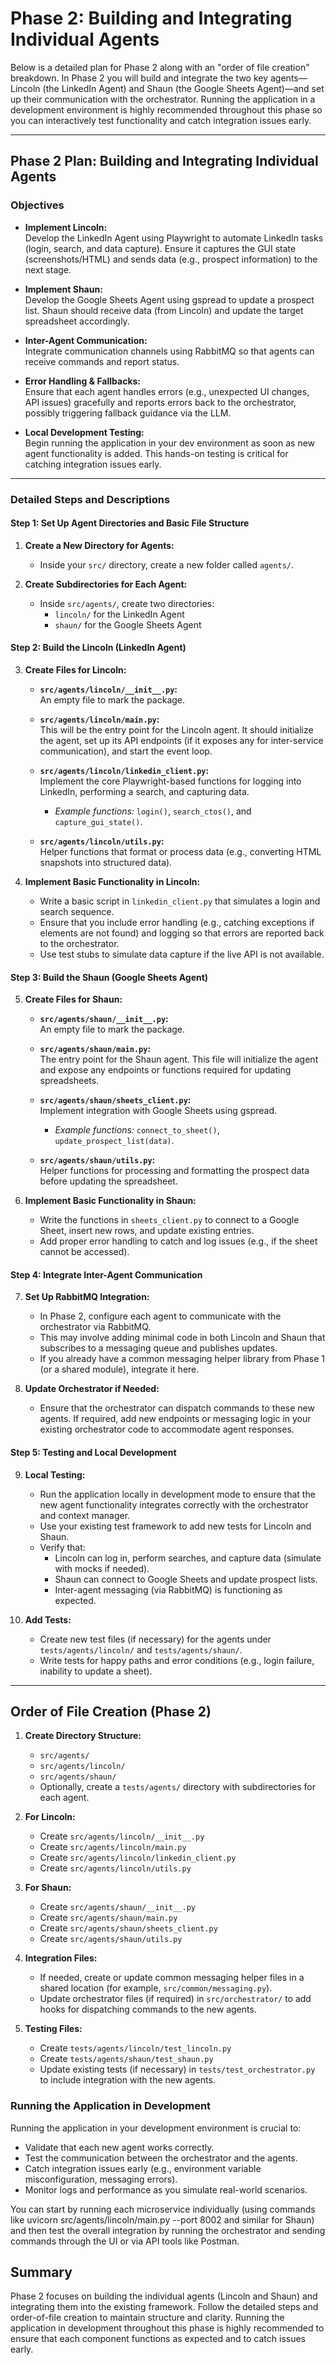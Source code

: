 # Phase 2: Building and Integrating Individual Agents

Below is a detailed plan for Phase 2 along with an "order of file creation" breakdown. In Phase 2 you will build and integrate the two key agents—Lincoln (the LinkedIn Agent) and Shaun (the Google Sheets Agent)—and set up their communication with the orchestrator. Running the application in a development environment is highly recommended throughout this phase so you can interactively test functionality and catch integration issues early.

---

## Phase 2 Plan: Building and Integrating Individual Agents

### Objectives
- **Implement Lincoln:**  
  Develop the LinkedIn Agent using Playwright to automate LinkedIn tasks (login, search, and data capture). Ensure it captures the GUI state (screenshots/HTML) and sends data (e.g., prospect information) to the next stage.
  
- **Implement Shaun:**  
  Develop the Google Sheets Agent using gspread to update a prospect list. Shaun should receive data (from Lincoln) and update the target spreadsheet accordingly.
  
- **Inter-Agent Communication:**  
  Integrate communication channels using RabbitMQ so that agents can receive commands and report status.  
- **Error Handling & Fallbacks:**  
  Ensure that each agent handles errors (e.g., unexpected UI changes, API issues) gracefully and reports errors back to the orchestrator, possibly triggering fallback guidance via the LLM.
  
- **Local Development Testing:**  
  Begin running the application in your dev environment as soon as new agent functionality is added. This hands-on testing is critical for catching integration issues early.

---

### Detailed Steps and Descriptions

#### Step 1: Set Up Agent Directories and Basic File Structure

1. **Create a New Directory for Agents:**  
   - Inside your `src/` directory, create a new folder called `agents/`.

2. **Create Subdirectories for Each Agent:**  
   - Inside `src/agents/`, create two directories:  
     - `lincoln/` for the LinkedIn Agent  
     - `shaun/` for the Google Sheets Agent

#### Step 2: Build the Lincoln (LinkedIn Agent)

3. **Create Files for Lincoln:**
   - **`src/agents/lincoln/__init__.py`:**  
     An empty file to mark the package.
     
   - **`src/agents/lincoln/main.py`:**  
     This will be the entry point for the Lincoln agent. It should initialize the agent, set up its API endpoints (if it exposes any for inter-service communication), and start the event loop.
     
   - **`src/agents/lincoln/linkedin_client.py`:**  
     Implement the core Playwright-based functions for logging into LinkedIn, performing a search, and capturing data.  
     - *Example functions:* `login()`, `search_ctos()`, and `capture_gui_state()`.
     
   - **`src/agents/lincoln/utils.py`:**  
     Helper functions that format or process data (e.g., converting HTML snapshots into structured data).

4. **Implement Basic Functionality in Lincoln:**
   - Write a basic script in `linkedin_client.py` that simulates a login and search sequence.
   - Ensure that you include error handling (e.g., catching exceptions if elements are not found) and logging so that errors are reported back to the orchestrator.
   - Use test stubs to simulate data capture if the live API is not available.

#### Step 3: Build the Shaun (Google Sheets Agent)

5. **Create Files for Shaun:**
   - **`src/agents/shaun/__init__.py`:**  
     An empty file to mark the package.
     
   - **`src/agents/shaun/main.py`:**  
     The entry point for the Shaun agent. This file will initialize the agent and expose any endpoints or functions required for updating spreadsheets.
     
   - **`src/agents/shaun/sheets_client.py`:**  
     Implement integration with Google Sheets using gspread.  
     - *Example functions:* `connect_to_sheet()`, `update_prospect_list(data)`.
     
   - **`src/agents/shaun/utils.py`:**  
     Helper functions for processing and formatting the prospect data before updating the spreadsheet.

6. **Implement Basic Functionality in Shaun:**
   - Write the functions in `sheets_client.py` to connect to a Google Sheet, insert new rows, and update existing entries.
   - Add proper error handling to catch and log issues (e.g., if the sheet cannot be accessed).

#### Step 4: Integrate Inter-Agent Communication

7. **Set Up RabbitMQ Integration:**
   - In Phase 2, configure each agent to communicate with the orchestrator via RabbitMQ.
   - This may involve adding minimal code in both Lincoln and Shaun that subscribes to a messaging queue and publishes updates.
   - If you already have a common messaging helper library from Phase 1 (or a shared module), integrate it here.
  
8. **Update Orchestrator if Needed:**
   - Ensure that the orchestrator can dispatch commands to these new agents. If required, add new endpoints or messaging logic in your existing orchestrator code to accommodate agent responses.

#### Step 5: Testing and Local Development

9. **Local Testing:**
   - Run the application locally in development mode to ensure that the new agent functionality integrates correctly with the orchestrator and context manager.
   - Use your existing test framework to add new tests for Lincoln and Shaun.
   - Verify that:
     - Lincoln can log in, perform searches, and capture data (simulate with mocks if needed).
     - Shaun can connect to Google Sheets and update prospect lists.
     - Inter-agent messaging (via RabbitMQ) is functioning as expected.
     
10. **Add Tests:**
    - Create new test files (if necessary) for the agents under `tests/agents/lincoln/` and `tests/agents/shaun/`.
    - Write tests for happy paths and error conditions (e.g., login failure, inability to update a sheet).

---

## Order of File Creation (Phase 2)

1. **Create Directory Structure:**
   - `src/agents/`
   - `src/agents/lincoln/`
   - `src/agents/shaun/`
   - Optionally, create a `tests/agents/` directory with subdirectories for each agent.

2. **For Lincoln:**
   - Create `src/agents/lincoln/__init__.py`
   - Create `src/agents/lincoln/main.py`
   - Create `src/agents/lincoln/linkedin_client.py`
   - Create `src/agents/lincoln/utils.py`

3. **For Shaun:**
   - Create `src/agents/shaun/__init__.py`
   - Create `src/agents/shaun/main.py`
   - Create `src/agents/shaun/sheets_client.py`
   - Create `src/agents/shaun/utils.py`

4. **Integration Files:**
   - If needed, create or update common messaging helper files in a shared location (for example, `src/common/messaging.py`).
   - Update orchestrator files (if required) in `src/orchestrator/` to add hooks for dispatching commands to the new agents.

5. **Testing Files:**
   - Create `tests/agents/lincoln/test_lincoln.py`
   - Create `tests/agents/shaun/test_shaun.py`
   - Update existing tests (if necessary) in `tests/test_orchestrator.py` to include integration with the new agents.

### Running the Application in Development

Running the application in your development environment is crucial to:

- Validate that each new agent works correctly.
- Test the communication between the orchestrator and the agents.
- Catch integration issues early (e.g., environment variable misconfiguration, messaging errors).
- Monitor logs and performance as you simulate real-world scenarios.

You can start by running each microservice individually (using commands like uvicorn src/agents/lincoln/main.py --port 8002 and similar for Shaun) and then test the overall integration by running the orchestrator and sending commands through the UI or via API tools like Postman.

## Summary

Phase 2 focuses on building the individual agents (Lincoln and Shaun) and integrating them into the existing framework. Follow the detailed steps and order-of-file creation to maintain structure and clarity. Running the application in development throughout this phase is highly recommended to ensure that each component functions as expected and to catch issues early. 